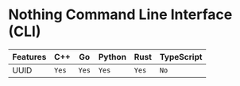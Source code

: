 # Nothing Command Line Interface (CLI)

| Features | C++   | Go    | Python | Rust  | TypeScript |
| -------- | ----- | ----- | ------ | ----- | ---------- |
| UUID     | `Yes` | `Yes` | `Yes`  | `Yes` | `No`       |
